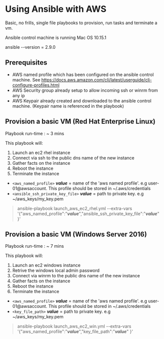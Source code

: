 Using Ansible with AWS
======================

Basic, no frills, single file playbooks to provision, run tasks and terminate a vm.

Ansible control machine is running Mac OS 10.15.1

ansible --version  = 2.9.0

Prerequisites
-------------

* AWS named profile which has been configured on the ansible control machine. See https://docs.aws.amazon.com/cli/latest/userguide/cli-configure-profiles.html
* AWS Security group already setup to allow incoming ssh or winrm from any ip
* AWS Keypair already created and downloaded to the ansible control machine. (Keypair name is referenced in the playbook)

Provision a basic VM (Red Hat Enterprise Linux)
-----------------------------------------------

Playbook run-time : ~ 3 mins

This playbook will:

1. Launch an ec2 rhel instance
2. Connect via ssh to the public dns name of the new instance
3. Gather facts on the instance
4. Reboot the instance
5. Terminate the instance

* `<aws_named_profile>` ***value*** =  name of the 'aws named profile'. e.g user-01@awsaccount. This profile should be stored in ~/.aws/credentials
* `<ansible_ssh_private_key_file>` ***value*** = path to private key. e.g ~/aws_keys/my_key.pem

>ansible-playbook launch_aws_ec2_rhel.yml --extra-vars '{"aws_named_profile":"***value***","ansible_ssh_private_key_file":"***value***" }'

Provision a basic VM (Windows Server 2016)
-----------------------------------------------

Playbook run-time : ~ 7 mins

This playbook will:

1. Launch an ec2 windows instance
2. Retrive the windows local admin password
3. Connect via winrm to the public dns name of the new instance
4. Gather facts on the instance
5. Reboot the instance
6. Terminate the instance

* `<aws_named_profile>` ***value*** =  name of the 'aws named profile'. e.g user-01@awsaccount. This profile should be stored in ~/.aws/credentials
* `<key_file_path>` ***value*** = path to private key. e.g ~/aws_keys/my_key.pem

>ansible-playbook launch_aws_ec2_win.yml --extra-vars '{"aws_named_profile":"***value***","key_file_path":"***value***" }'
